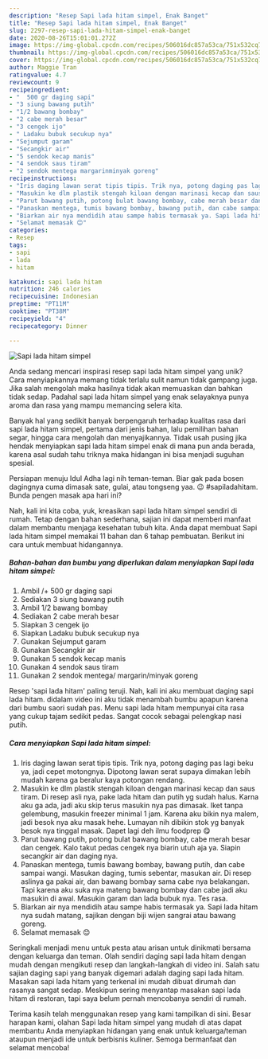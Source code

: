 ```yaml
---
description: "Resep Sapi lada hitam simpel, Enak Banget"
title: "Resep Sapi lada hitam simpel, Enak Banget"
slug: 2297-resep-sapi-lada-hitam-simpel-enak-banget
date: 2020-08-26T15:01:01.272Z
image: https://img-global.cpcdn.com/recipes/506016dc857a53ca/751x532cq70/sapi-lada-hitam-simpel-foto-resep-utama.jpg
thumbnail: https://img-global.cpcdn.com/recipes/506016dc857a53ca/751x532cq70/sapi-lada-hitam-simpel-foto-resep-utama.jpg
cover: https://img-global.cpcdn.com/recipes/506016dc857a53ca/751x532cq70/sapi-lada-hitam-simpel-foto-resep-utama.jpg
author: Maggie Tran
ratingvalue: 4.7
reviewcount: 9
recipeingredient:
- "  500 gr daging sapi"
- "3 siung bawang putih"
- "1/2 bawang bombay"
- "2 cabe merah besar"
- "3 cengek ijo"
- " Ladaku bubuk secukup nya"
- "Sejumput garam"
- "Secangkir air"
- "5 sendok kecap manis"
- "4 sendok saus tiram"
- "2 sendok mentega margarinminyak goreng"
recipeinstructions:
- "Iris daging lawan serat tipis tipis. Trik nya, potong daging pas lagi beku ya, jadi cepet motongnya. Dipotong lawan serat supaya dimakan lebih mudah karena ga beralur kaya potongan rendang."
- "Masukin ke dlm plastik stengah kiloan dengan marinasi kecap dan saus tiram. Di resep asli nya, pake lada hitam dan putih yg sudah halus. Karna aku ga ada, jadi aku skip terus masukin nya pas dimasak. Iket tanpa gelembung, masukin freezer minimal 1 jam. Karena aku bikin nya malem, jadi besok nya aku masak hehe. Lumayan nih dibikin stok yg banyak besok nya tinggal masak. Dapet lagi deh ilmu foodprep 😋"
- "Parut bawang putih, potong bulat bawang bombay, cabe merah besar dan cengek. Kalo takut pedas cengek nya biarin utuh aja ya. Siapin secangkir air dan daging nya."
- "Panaskan mentega, tumis bawang bombay, bawang putih, dan cabe sampai wangi. Masukan daging, tumis sebentar, masukan air. Di resep aslinya ga pakai air, dan bawang bombay sama cabe nya belakangan. Tapi karena aku suka nya mateng bawang bombay dan cabe jadi aku masukin di awal. Masukin garam dan lada bubuk nya. Tes rasa."
- "Biarkan air nya mendidih atau sampe habis termasak ya. Sapi lada hitam nya sudah matang, sajikan dengan biji wijen sangrai atau bawang goreng."
- "Selamat memasak 😊"
categories:
- Resep
tags:
- sapi
- lada
- hitam

katakunci: sapi lada hitam 
nutrition: 246 calories
recipecuisine: Indonesian
preptime: "PT11M"
cooktime: "PT38M"
recipeyield: "4"
recipecategory: Dinner

---
```



![Sapi lada hitam simpel](https://img-global.cpcdn.com/recipes/506016dc857a53ca/751x532cq70/sapi-lada-hitam-simpel-foto-resep-utama.jpg)

Anda sedang mencari inspirasi resep sapi lada hitam simpel yang unik? Cara menyiapkannya memang tidak terlalu sulit namun tidak gampang juga. Jika salah mengolah maka hasilnya tidak akan memuaskan dan bahkan tidak sedap. Padahal sapi lada hitam simpel yang enak selayaknya punya aroma dan rasa yang mampu memancing selera kita.

Banyak hal yang sedikit banyak berpengaruh terhadap kualitas rasa dari sapi lada hitam simpel, pertama dari jenis bahan, lalu pemilihan bahan segar, hingga cara mengolah dan menyajikannya. Tidak usah pusing jika hendak menyiapkan sapi lada hitam simpel enak di mana pun anda berada, karena asal sudah tahu triknya maka hidangan ini bisa menjadi suguhan spesial.

Persiapan menuju Idul Adha lagi nih teman-teman. Biar gak pada bosen dagingnya cuma dimasak sate, gulai, atau tongseng yaa. 😉 #sapiladahitam. Bunda pengen masak apa hari ini?


Nah, kali ini kita coba, yuk, kreasikan sapi lada hitam simpel sendiri di rumah. Tetap dengan bahan sederhana, sajian ini dapat memberi manfaat dalam membantu menjaga kesehatan tubuh kita. Anda dapat membuat Sapi lada hitam simpel memakai 11 bahan dan 6 tahap pembuatan. Berikut ini cara untuk membuat hidangannya.

<!--inarticleads1-->

##### Bahan-bahan dan bumbu yang diperlukan dalam menyiapkan Sapi lada hitam simpel:

1. Ambil  /+ 500 gr daging sapi
1. Sediakan 3 siung bawang putih
1. Ambil 1/2 bawang bombay
1. Sediakan 2 cabe merah besar
1. Siapkan 3 cengek ijo
1. Siapkan  Ladaku bubuk secukup nya
1. Gunakan Sejumput garam
1. Gunakan Secangkir air
1. Gunakan 5 sendok kecap manis
1. Gunakan 4 sendok saus tiram
1. Gunakan 2 sendok mentega/ margarin/minyak goreng


Resep &#39;sapi lada hitam&#39; paling teruji. Nah, kali ini aku membuat daging sapi lada hitam. didalam video ini aku tidak menambah bumbu apapun karena dari bumbu saori sudah pas. Menu sapi lada hitam mempunyai cita rasa yang cukup tajam sedikit pedas. Sangat cocok sebagai pelengkap nasi putih. 

<!--inarticleads2-->

##### Cara menyiapkan Sapi lada hitam simpel:

1. Iris daging lawan serat tipis tipis. Trik nya, potong daging pas lagi beku ya, jadi cepet motongnya. Dipotong lawan serat supaya dimakan lebih mudah karena ga beralur kaya potongan rendang.
1. Masukin ke dlm plastik stengah kiloan dengan marinasi kecap dan saus tiram. Di resep asli nya, pake lada hitam dan putih yg sudah halus. Karna aku ga ada, jadi aku skip terus masukin nya pas dimasak. Iket tanpa gelembung, masukin freezer minimal 1 jam. Karena aku bikin nya malem, jadi besok nya aku masak hehe. Lumayan nih dibikin stok yg banyak besok nya tinggal masak. Dapet lagi deh ilmu foodprep 😋
1. Parut bawang putih, potong bulat bawang bombay, cabe merah besar dan cengek. Kalo takut pedas cengek nya biarin utuh aja ya. Siapin secangkir air dan daging nya.
1. Panaskan mentega, tumis bawang bombay, bawang putih, dan cabe sampai wangi. Masukan daging, tumis sebentar, masukan air. Di resep aslinya ga pakai air, dan bawang bombay sama cabe nya belakangan. Tapi karena aku suka nya mateng bawang bombay dan cabe jadi aku masukin di awal. Masukin garam dan lada bubuk nya. Tes rasa.
1. Biarkan air nya mendidih atau sampe habis termasak ya. Sapi lada hitam nya sudah matang, sajikan dengan biji wijen sangrai atau bawang goreng.
1. Selamat memasak 😊


Seringkali menjadi menu untuk pesta atau arisan untuk dinikmati bersama dengan keluarga dan teman. Olah sendiri daging sapi lada hitam dengan mudah dengan mengikuti resep dan langkah-langkah di video ini. Salah satu sajian daging sapi yang banyak digemari adalah daging sapi lada hitam. Masakan sapi lada hitam yang terkenal ini mudah dibuat dirumah dan rasanya sangat sedap. Meskipun sering menyantap masakan sapi lada hitam di restoran, tapi saya belum pernah mencobanya sendiri di rumah. 

Terima kasih telah menggunakan resep yang kami tampilkan di sini. Besar harapan kami, olahan Sapi lada hitam simpel yang mudah di atas dapat membantu Anda menyiapkan hidangan yang enak untuk keluarga/teman ataupun menjadi ide untuk berbisnis kuliner. Semoga bermanfaat dan selamat mencoba!
